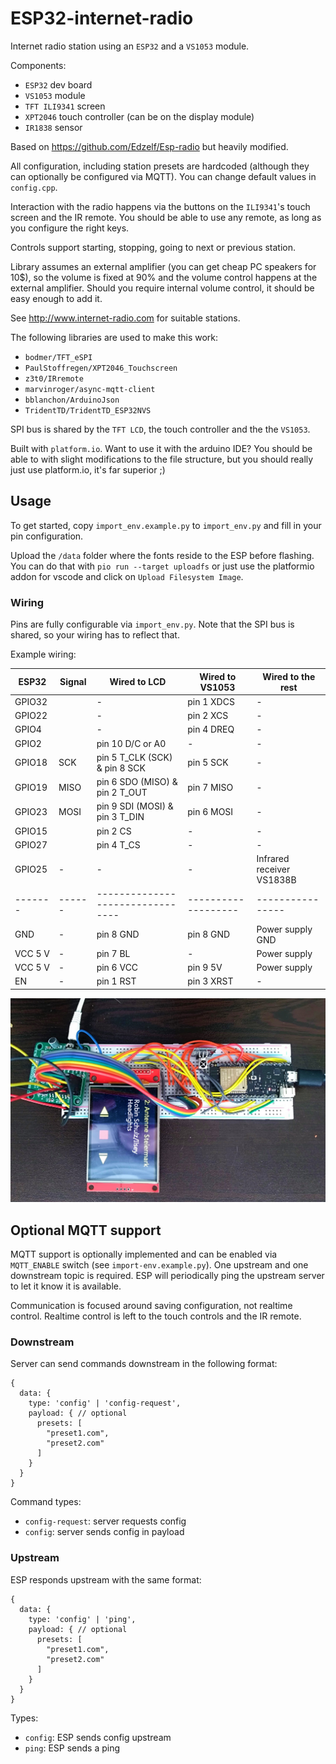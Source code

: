 # ESP32-internet-radio

Internet radio station using an `ESP32` and a `VS1053` module.

Components:

- `ESP32` dev board
- `VS1053` module
- `TFT ILI9341` screen
- `XPT2046` touch controller (can be on the display module)
- `IR1838` sensor

Based on https://github.com/Edzelf/Esp-radio but heavily modified.

All configuration, including station presets are hardcoded (although they can optionally be configured via MQTT).
You can change default values in `config.cpp`.

Interaction with the radio happens via the buttons on the `ILI9341`'s touch screen and the IR remote. 
You should be able to use any remote, as long as you configure the right keys. 

Controls support starting, stopping, going to next or previous station.

Library assumes an external amplifier (you can get cheap PC speakers for 10$), so the volume is fixed at 90% and the volume control happens at the external amplifier.
Should you require internal volume control, it should be easy enough to add it.

See http://www.internet-radio.com for suitable stations.

The following libraries are used to make this work:

  - `bodmer/TFT_eSPI`
  - `PaulStoffregen/XPT2046_Touchscreen`
  - `z3t0/IRremote`
  - `marvinroger/async-mqtt-client`
  - `bblanchon/ArduinoJson`
  - `TridentTD/TridentTD_ESP32NVS`

SPI bus is shared by the `TFT LCD`, the touch controller and the the `VS1053`.

Built with `platform.io`. 
Want to use it with the arduino IDE? You should be able to with slight modifications to the file structure, but you should really just use platform.io, it's far superior ;) 

## Usage

To get started, copy `import_env.example.py` to `import_env.py` and fill in your pin configuration.

Upload the `/data` folder where the fonts reside to the ESP before flashing. You can do that with `pio run --target uploadfs` or just use the platformio addon for vscode and click on `Upload Filesystem Image`.

### Wiring

Pins are fully configurable via `import_env.py`. 
Note that the SPI bus is shared, so your wiring has to reflect that.

Example wiring:

| ESP32    | Signal | Wired to LCD                     | Wired to VS1053     | Wired to the rest          |
| -------- | ------ | -------------------------------- | ------------------- | ---------------            |
| GPIO32   |        | -                                | pin 1 XDCS          |  -                         |
| GPIO22   |        | -                                | pin 2 XCS           |  -                         |
| GPIO4    |        | -                                | pin 4 DREQ          |  -                         |
| GPIO2    |        | pin 10 D/C or A0                 | -                   |  -                         |
| GPIO18   | SCK    | pin 5 T_CLK (SCK) & pin 8 SCK    | pin 5 SCK           |  -                         |
| GPIO19   | MISO   | pin 6 SDO (MISO) & pin 2 T_OUT   | pin 7 MISO          |  -                         |
| GPIO23   | MOSI   | pin 9 SDI (MOSI) & pin 3 T_DIN   | pin 6 MOSI          |  -                         |
| GPIO15   |        | pin 2 CS                         | -                   |  -                         |
| GPIO27   |        | pin 4 T_CS                       | -                   |  -                         |
| GPIO25   | -      | -                                | -                   |  Infrared receiver VS1838B |
| -------  | ------ | -------------------------------- | ------------------- |  ----------------          |
| GND      | -      | pin 8 GND                        | pin 8 GND           |  Power supply GND          |
| VCC 5 V  | -      | pin 7 BL                         | -                   |  Power supply              |
| VCC 5 V  | -      | pin 6 VCC                        | pin 9 5V            |  Power supply              |
| EN       | -      | pin 1 RST                        | pin 3 XRST          |  -                         |

![Image](https://github.com/xtrinch/ESP-internet-radio/blob/master/images/wiring.jpg)

## Optional MQTT support

MQTT support is optionally implemented and can be enabled via `MQTT_ENABLE` switch (see `import-env.example.py`).
One upstream and one downstream topic is required. 
ESP will periodically ping the upstream server to let it know it is available.

Communication is focused around saving configuration, not realtime control. 
Realtime control is left to the touch controls and the IR remote.

### Downstream

Server can send commands downstream in the following format:

```
{
  data: {
    type: 'config' | 'config-request',
    payload: { // optional
      presets: [
        "preset1.com",
        "preset2.com"
      ]
    }
  }
}
```

Command types:
- `config-request`: server requests config
- `config`: server sends config in payload

### Upstream

ESP responds upstream with the same format:

```
{
  data: {
    type: 'config' | 'ping',
    payload: { // optional
      presets: [
        "preset1.com",
        "preset2.com"
      ]
    }
  }
}
```

Types:
- `config`: ESP sends config upstream
- `ping`: ESP sends a ping
